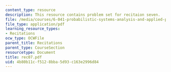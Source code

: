 ```yaml
---
content_type: resource
description: This resource contains problem set for recitaion seven.
file: /media/courses/6-041-probabilistic-systems-analysis-and-applied-probability-spring-2006/4b80b11cf5128bba5d93c163e2996d84_rec07.pdf
file_type: application/pdf
learning_resource_types:
- Recitations
ocw_type: OCWFile
parent_title: Recitations
parent_type: CourseSection
resourcetype: Document
title: rec07.pdf
uid: 4b80b11c-f512-8bba-5d93-c163e2996d84
---
```


